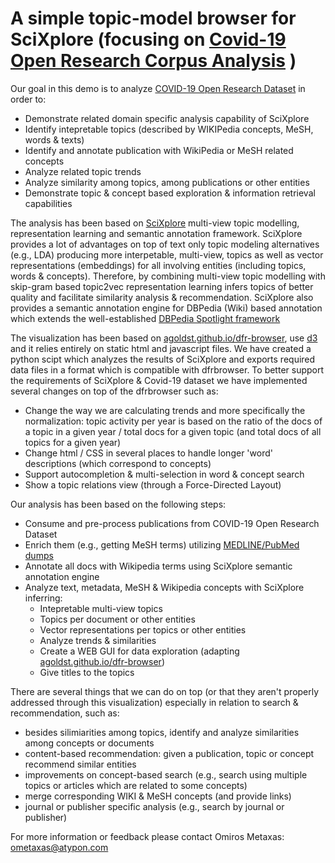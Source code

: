 # A simple topic-model browser for SciXplore (focusing on [Covid-19 Open Research Corpus Analysis](https://www.semanticscholar.org/cord19/download) )

Our goal in this demo is to analyze [COVID-19 Open Research Dataset](https://pages.semanticscholar.org/coronavirus-research) in order to:

- Demonstrate related domain specific analysis capability of SciXplore
- Identify intepretable topics (described by WIKIPedia concepts, MeSH, words & texts)
- Identify and annotate publication with WikiPedia or MeSH related concepts
- Analyze related topic trends 
- Analyze similarity among topics, among publications or other entities
- Demonstrate topic & concept based exploration & information retrieval capabilities

The analysis has been based on [SciXplore](https://github.com/atypon/MVTopicModel) multi-view topic modelling, representation learning and semantic annotation framework. SciXplore provides a lot of advantages on top of text only topic modeling alternatives (e.g., LDA) producing more interpetable, multi-view, topics as well as vector representations (embeddings) for all involving entities (including topics, words & concepts). Therefore, by combining multi-view topic modelling with skip-gram based topic2vec representation learning infers topics of better quality and facilitate similarity analysis & recommendation. SciXplore also provides a semantic annotation engine for DBPedia (Wiki) based annotation which extends the well-established [DBPedia Spotlight framework](https://www.dbpedia-spotlight.org/) 


The visualization has been based on [agoldst.github.io/dfr-browser](http://agoldst.github.io/dfr-browser), use [d3](http://d3js.org) and it relies entirely on static html and javascript files. We have created a python scipt which analyzes the results of SciXplore and exports required data files in a format which is compatible with dfrbrowser. To better support the requirements of SciXplore & Covid-19 dataset we have implemented several changes on top of the dfrbrowser such as:
- Change the way we are calculating trends and more specifically the normalization: topic activity per year is based on the ratio of the docs of a topic in a given year / total docs for a given topic (and total docs of all topics for a given year)  
- Change html / CSS in several places to handle longer 'word' descriptions (which correspond to concepts)
- Support autocompletion & multi-selection in word & concept search 
- Show a topic relations view (through a Force-Directed Layout) 


Our analysis has been based on the following steps:

- Consume and pre-process publications from COVID-19 Open Research Dataset 
- Enrich them (e.g., getting MeSH terms) utilizing [MEDLINE/PubMed dumps](https://www.nlm.nih.gov/databases/download/pubmed_medline.html)
- Annotate all docs with Wikipedia terms using SciXplore semantic annotation engine  
- Analyze text, metadata, MeSH & Wikipedia concepts with SciXplore inferring:
    - Intepretable multi-view topics 
    - Topics per document or other entities
    - Vector representations per topics or other entities 
    - Analyze trends & similarities 
    - Create a WEB GUI for data exploration (adapting [agoldst.github.io/dfr-browser](http://agoldst.github.io/dfr-browser))
    - Give titles to the topics
    

There are several things that we can do on top (or that they aren't properly addressed through this visualization) especially in relation to search & recommendation, such as: 
- besides silimiarities among topics, identify and analyze similarities among concepts or documents
- content-based recommendation: given a publication, topic or concept recommend similar entities
- improvements on concept-based search (e.g., search using multiple topics or articles which are related to some concepts)
- merge corresponding WIKI & MeSH concepts (and provide links)
- journal or publisher specific analysis (e.g., search by journal or publisher)

For more information or feedback please contact Omiros Metaxas: ometaxas@atypon.com


